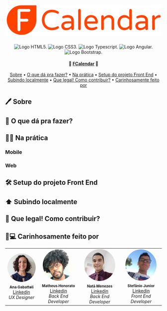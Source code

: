 <h1 align="center">
    <img href="#" alt="Logo FCalendar." src="src/assets/logo-fcalendar.svg"> 
</h1>

<div align="center">
  <img alt="Logo HTML5." src="https://img.shields.io/badge/HTML5-E34F26?style=for-the-badge&logo=html5&logoColor=white"> 
  <img alt="Logo CSS3." src="https://img.shields.io/badge/CSS3-1572B6?style=for-the-badge&logo=css3&logoColor=white"> 
  <img alt="Logo Typescript." src="https://img.shields.io/badge/TypeScript-007ACC?style=for-the-badge&logo=typescript&logoColor=white"> 
  <img alt="Logo Angular." src="https://img.shields.io/badge/Angular-DD0031?style=for-the-badge&logo=angular&logoColor=white"> 
  <img alt="Logo Bootstrap." src="https://img.shields.io/badge/Bootstrap-563D7C?style=for-the-badge&logo=bootstrap&logoColor=white"> 
</div>

<h4 align="center" > 
  🍊 <a href="https://fcalendar.com.br/" target="_blank">FCalendar</a> 📅
</h4>

<p align="center">
 <a href="#-sobre">Sobre</a> •
 <a href="#funcionalidades">O que dá pra fazer?</a> •
 <a href="#layout">Na prática</a> • 
 <a href="#tecnologias">Setup do projeto Front End</a> • 
 <a href="#tecnologias">Subindo localmente</a> • 
 <a href="#tecnologias">Que legal! Como contribuir?</a> • 
 <a href="#-autores">Carinhosamente feito por</a>

</p>

## 🖊️ Sobre

## 🤔 O que dá pra fazer?

## 🏋🏽 Na prática
### Mobile

### Web

## 🛠 Setup do projeto Front End

## ⬆️ Subindo localmente

## 🚀 Que legal! Como contribuir?

## 🧡💻 Carinhosamente feito por

<table>
  <tr>
    <td align="center"><a href="https://github.com/anagabatteli"><img style="border-radius: 50%;" src="src/assets/avatars/al.gabatteli@gmail.com.jpg" width="100px;" alt=""/><br /><sub><b>Ana Gabatteli</b></sub></a><br /><a href="https://www.linkedin.com/in/anagabatteli/" title="L‍inkedin">L‍inkedin</a><div><i>UX Designer</i></div></td>
    <td align="center"><a href="https://github.com/kintupla"><img style="border-radius: 50%;" src="src/assets/avatars/matheuswebmw@gmail.com.jpg" width="100px;" alt=""/><br /><sub><b>Matheus Honorato</b></sub></a><br /><a href="https://www.linkedin.com/in/matheus-honorato-43533693/" title="L‍inkedin">L‍inkedin</a><div><i>Back End Developer</i></div></td>
    <td align="center"><a href="https://github.com/NatanMenezes"><img style="border-radius: 50%;" src="src/assets/avatars/natanmenezes31@gmail.com.jpg" width="100px;" alt=""/><br /><sub><b>Natã Menezes</b></sub></a><br /><a href="https://www.linkedin.com/in/natanmenezes31/" title="L‍inkedin">L‍inkedin</a><div><i>Back End Developer</i></div></td>
    <td align="center"><a href="https://github.com/stefaniojr"><img style="border-radius: 50%;" src="src/assets/avatars/stefaniojr@live.com.jpg" width="100px;" alt=""/><br /><sub><b>Stefânio Junior</b></sub></a><br /><a href="https://www.linkedin.com/in/stefaniojr/" title="L‍inkedin">L‍inkedin</a><div><i>Front End Developer</i></div></td>
  </tr>
</table>
